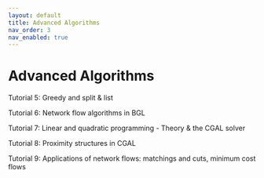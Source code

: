 ```yaml
---
layout: default
title: Advanced Algorithms
nav_order: 3
nav_enabled: true
---
```


Advanced Algorithms
===

Tutorial 5: Greedy and split & list

Tutorial 6: Network flow algorithms in BGL

Tutorial 7: Linear and quadratic programming - Theory & the CGAL solver

Tutorial 8: Proximity structures in CGAL

Tutorial 9: Applications of network flows: matchings and cuts, minimum cost flows